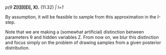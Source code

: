 
_p(θ_ **Z[(][l][)], X).** (11.32)
_|_
_l=1_


By assumption, it will be feasible to sample from this approximation in the
I-step.

Note that we are making a (somewhat artificial) distinction between parameters θ
and hidden variables Z. From now on, we blur this distinction and focus simply on
the problem of drawing samples from a given posterior distribution.
